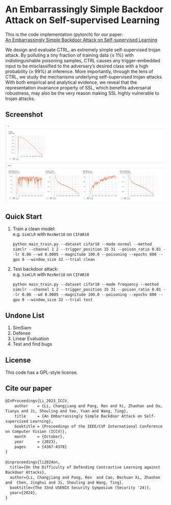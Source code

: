 # An Embarrassingly Simple Backdoor Attack on Self-supervised Learning

This is the code implementation (pytorch) for our paper:  
[An Embarrassingly Simple Backdoor Attack on Self-supervised Learning
](https://arxiv.org/abs/2210.07346)

We design and evaluate CTRL, an extremely simple self-supervised trojan attack. By polluting
a tiny fraction of training data (≤ 1%) with indistinguishable
poisoning samples, CTRL causes any trigger-embedded input
to be misclassified to the adversary’s desired class with a high
probability (≥ 99%) at inference. More importantly, through
the lens of CTRL, we study the mechanisms underlying self-supervised trojan attacks. With both empirical and analytical
evidence, we reveal that the representation invariance property
of SSL, which benefits adversarial robustness, may also be the
very reason making SSL highly vulnerable to trojan attacks.

## Screenshot

![screenshot](https://github.com/CCCjiang/CTRL/blob/master/imgs/training.jpg)

## Quick Start

1. Train a clean model:  
   e.g. `SimCLR` with `ResNet18` on `CIFAR10`

   ```python3
   python main_train.py --dataset cifar10 --mode normal --method simclr --channel 1 2 --trigger_position 15 31 --poison_ratio 0.01 --lr 0.06 --wd 0.0005 --magnitude 100.0 --poisoning --epochs 800 --gpu 0 --window_size 32 --trial clean
   ```

2. Test backdoor attack:  
   e.g. `SimCLR` with `ResNet18` on `CIFAR10`
   ```python3
   python main_train.py --dataset cifar10 --mode frequency --method simclr --channel 1 2 --trigger_position 15 31 --poison_ratio 0.01 --lr 0.06 --wd 0.0005 --magnitude 100.0 --poisoning --epochs 800 --gpu 0 --window_size 32 --trial test
   ```

## Undone List

1. SimSiam
2. Defense
3. Linear Evaluation
4. Test and find bugs

## License

This code has a GPL-style license.

## Cite our paper

```
@InProceedings{Li_2023_ICCV,
    author    = {Li, Changjiang and Pang, Ren and Xi, Zhaohan and Du, Tianyu and Ji, Shouling and Yao, Yuan and Wang, Ting},
    title     = {An Embarrassingly Simple Backdoor Attack on Self-supervised Learning},
    booktitle = {Proceedings of the IEEE/CVF International Conference on Computer Vision (ICCV)},
    month     = {October},
    year      = {2023},
    pages     = {4367-4378}
}

@inproceedings{li2024on,
  title={On the Difficulty of Defending Contrastive Learning against Backdoor Attacks},
  author={Li, Changjiang and Pang, Ren  and Cao, Bochuan Xi, Zhaohan and  Chen, Jinghui and Ji, Shouling and Wang, Ting},
  booktitle={The 33nd USENIX Security Symposium (Security '24)},
  year={2024},
}


```

